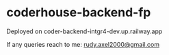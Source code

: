 # coderhouse-backend-fp

Deployed on coder-backend-intgr4-dev.up.railway.app

If any queries reach to me:
rudy.axel2000@gmail.com